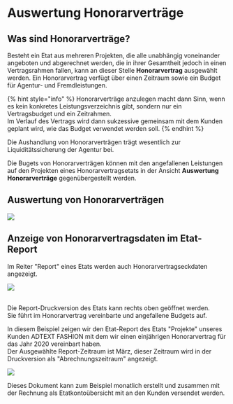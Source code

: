 # Auswertung Honorarverträge

## Was sind Honorarverträge?

Besteht ein Etat aus mehreren Projekten, die alle unabhängig voneinander angeboten und abgerechnet werden, die in ihrer Gesamtheit jedoch in einen Vertragsrahmen fallen, kann an dieser Stelle **Honorarvertrag** ausgewählt werden. Ein Honorarvertrag verfügt über einen Zeitraum sowie ein Budget für Agentur- und Fremdleistungen.

{% hint style="info" %}
Honorarverträge anzulegen macht dann Sinn, wenn es kein konkretes Leistungsverzeichnis gibt, sondern nur ein Vertragsbudget und ein Zeitrahmen. \
Im Verlauf des Vertrags wird dann sukzessive gemeinsam mit dem Kunden geplant wird, wie das Budget verwendet werden soll.
{% endhint %}

Die Aushandlung von Honorarverträgen trägt wesentlich zur Liquiditätssicherung der Agentur bei.

Die Bugets von Honorarverträgen können mit den angefallenen Leistungen auf den Projekten eines Honorarvertragsetats in der Ansicht **Auswertung Honorarverträge** gegenübergestellt werden.

## Auswertung von Honorarverträgen

![](../.gitbook/assets/bildschirmfoto-2020-03-08-um-11.45.59.png)

## Anzeige von Honorarvertragsdaten im Etat-Report

Im Reiter "Report" eines Etats werden auch Honorarvertragseckdaten angezeigt.&#x20;

![](../.gitbook/assets/bildschirmfoto-2020-03-08-um-12.01.47.png)

\
Die Report-Druckversion des Etats kann rechts oben geöffnet werden.\
Sie führt im Honorarvertrag vereinbarte und angefallene Budgets auf.

In diesem Beispiel zeigen wir den Etat-Report des Etats "Projekte" unseres Kunden ADTEXT FASHION mit dem wir einen einjährigen Honorarvertrag für das Jahr 2020 vereinbart haben.\
Der Ausgewählte Report-Zeitraum ist März, dieser Zeitraum wird in der Druckversion als "Abrechnungszeitraum" angezeigt.&#x20;

![](../.gitbook/assets/bildschirmfoto-2020-03-08-um-11.36.05.png)

Dieses Dokument kann zum Beispiel monatlich erstellt und zusammen mit der Rechnung als Etatkontoübersicht mit an den Kunden versendet werden.
